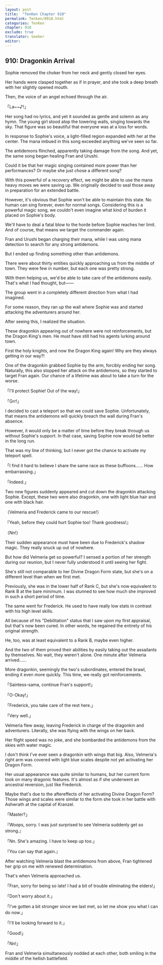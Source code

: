 ```yaml
---
layout: post
title:  "TenKen Chapter 910"
permalink: Tenken/0910.html
categories: TenKen
chapter: 910
exclude: true
translator: Seeker
editor: 
---
```

<h2>910: Dragonkin Arrival</h2>

Sophie removed the choker from her neck and gently closed her eyes.

Her hands were clasped together as if in prayer, and she took a deep breath with her slightly opened mouth.

Then, the voice of an angel echoed through the air.

「La~~♪!」

Her song had no lyrics, and yet it sounded as gentle and solemn as any hymn. The young girl stood atop the towering walls, singing towards the sky. That figure was so beautiful that everyone was at a loss for words.

In response to Sophie's voice, a light-filled region expanded with her at the center. The mana imbued in this song exceeded anything we've seen so far.

The antidemons flinched, apparently taking damage from the song. And yet, the same song began healing Fran and Urushi.

Could it be that her magic singing contained more power than her performances? Or maybe she just chose a different song?

With this powerful of a recovery effect, we might be able to use the mana heavy moves we were saving up. We originally decided to seal those away in preparation for an extended battle.

However, it's obvious that Sophie won't be able to maintain this state. No human can sing forever, even for normal songs. Considering this is a powerful magic song, we couldn't even imagine what kind of burden it placed on Sophie's body.

We'll have to deal a fatal blow to the horde before Sophie reaches her limit. And of course, that means we target the commander again.

Fran and Urushi began charging their mana, while I was using mana detection to search for any strong antidemons.

But I ended up finding something other than antidemons.

There were about thirty entities quickly approaching us from the middle of town. They were few in number, but each one was pretty strong.

With them helping us, we'd be able to take care of the antidemons easily. That's what I had thought, but――

The group went in a completely different direction from what I had imagined.

For some reason, they ran up the wall where Sophie was and started attacking the adventurers around her.

After seeing this, I realized the situation.

These dragonkin appearing out of nowhere were not reinforcements, but the Dragon King's men. He must have still had his agents lurking around town.

First the holy knights, and now the Dragon King again! Why are they always getting in our way?!

One of the dragonkin grabbed Sophie by the arm, forcibly ending her song. Naturally, this also stopped her attack on the antidemons, so they started to target Fran again. Our chance of a lifetime was about to take a turn for the worse.

「I'll protect Sophie! Out of the way!」

「Grr!」

I decided to cast a teleport so that we could save Sophie. Unfortunately, that means the antidemons will quickly breach the wall during Fran's absence.

However, it would only be a matter of time before they break through us without Sophie's support. In that case, saving Sophie now would be better in the long run.

That was my line of thinking, but I never got the chance to activate my teleport spell.

「I find it hard to believe I share the same race as these buffoons…… How embarrassing.」

「Indeed.」

Two new figures suddenly appeared and cut down the dragonkin attacking Sophie. Except, these two were also dragonkin, one with light blue hair and one with black hair.

（Velmeria and Frederick came to our rescue!）

『Yeah, before they could hurt Sophie too! Thank goodness!』

（Nn!）

Their sudden appearance must have been due to Frederick's shadow magic. They really snuck up out of nowhere.

But how did Velmeria get so powerful? I sensed a portion of her strength during our reunion, but I never fully understood it until seeing her fight.

She's still not comparable to her Divine Dragon Form state, but she's on a different level than when we first met.

Previously, she was in the lower half of Rank C, but she's now equivalent to Rank B at the bare minimum. I was stunned to see how much she improved in such a short period of time.

The same went for Frederick. He used to have really low stats in contrast with his high level skills.

All because of his "Debilitation" status that I saw upon my first appraisal, but that's now been cured. In other words, he regained the entirety of his original strength.

He, too, was at least equivalent to a Rank B, maybe even higher.

And the two of them proved their abilities by easily taking out the assailants by themselves. No wait, they weren't alone. One minute after Velmeria arrived……

More dragonkin, seemingly the two's subordinates, entered the brawl, ending it even more quickly. This time, we really got reinforcements.

「Saintess-sama, continue Fran's support!」

「O-Okay!」

「Frederick, you take care of the rest here.」

「Very well.」

Velmeria flew away, leaving Frederick in charge of the dragonkin and adventurers. Literally, she was flying with the wings on her back.

Her flight speed was no joke, and she bombarded the antidemons from the skies with water magic.

I don't think I've ever seen a dragonkin with wings that big. Also, Velmeria's right arm was covered with light blue scales despite not yet activating her Dragon Form.

Her usual appearance was quite similar to humans, but her current form took on many dragonic features. It's almost as if she underwent an ancestral reversion, just like Frederick.

Maybe that's due to the aftereffects of her activating Divine Dragon Form? Those wings and scales were similar to the form she took in her battle with Ashwrath at the capital of Kranzel.

「Master?」

『Woops, sorry. I was just surprised to see Velmeria suddenly get so strong.』

「Nn. She's amazing. I have to keep up too.」

『You can say that again.』

After watching Velmeria blast the antidemons from above, Fran tightened her grip on me with renewed determination.

That's when Velmeria approached us.

「Fran, sorry for being so late! I had a bit of trouble eliminating the elders!」

「Don't worry about it.」

「I've gotten a bit stronger since we last met, so let me show you what I can do now.」

「I'll be looking forward to it.」

「Good!」

「Nn!」

Fran and Velmeria simultaneously nodded at each other, both smiling in the middle of the hellish battlefield.



